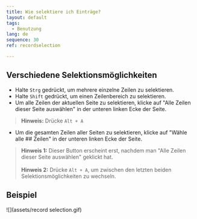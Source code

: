 ```yaml
---
title: Wie selektiere ich Einträge?
layout: default
tags:
  - Benutzung
lang: de
sequence: 30
ref: recordselection

---
```


## Verschiedene Selektionsmöglichkeiten
- Halte `Strg` gedrückt, um mehrere einzelne Zeilen zu selektieren.
- Halte `Shift` gedrückt, um einen Zeilenbereich zu selektieren.
- Um alle Zeilen der aktuellen Seite zu selektieren, klicke auf "Alle Zeilen dieser Seite auswählen" in der unteren linken Ecke der Seite.
 >**Hinweis:** Drücke `Alt + A`

- Um die gesamten Zeilen aller Seiten zu selektieren, klicke auf "Wähle alle ## Zeilen" in der unteren linken Ecke der Seite.
 >**Hinweis 1:** Dieser Button erscheint erst, nachdem man "Alle Zeilen dieser Seite auswählen" geklickt hat.<br><br>
 >**Hinweis 2:** Drücke `Alt + A`, um zwischen den letzten beiden Selektionsmöglichkeiten zu wechseln.

## Beispiel
![](assets/record selection.gif)
